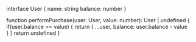 interface User {
	name: string
	balance: number
}


function performPurchase(user: User, value: number): User | undefined {
	if(user.balance >= value) {
		return {
			...user,
			balance: user.balance - value		
		}
	}
	return undefined
}


